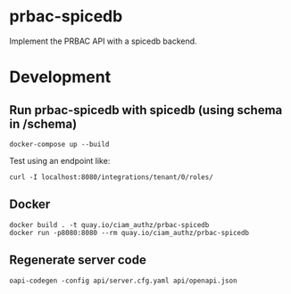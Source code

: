# prbac-spicedb
Implement the PRBAC API with a spicedb backend.

# Development
## Run prbac-spicedb with spicedb (using schema in /schema)
```
docker-compose up --build
```
Test using an endpoint like:
```
curl -I localhost:8080/integrations/tenant/0/roles/
```
## Docker
```
docker build . -t quay.io/ciam_authz/prbac-spicedb
docker run -p8080:8080 --rm quay.io/ciam_authz/prbac-spicedb
```
## Regenerate server code
`oapi-codegen -config api/server.cfg.yaml api/openapi.json`